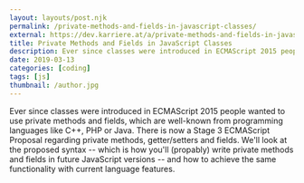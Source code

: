 ```yaml
---
layout: layouts/post.njk
permalink: /private-methods-and-fields-in-javascript-classes/
external: https://dev.karriere.at/a/private-methods-and-fields-in-javascript-classes
title: Private Methods and Fields in JavaScript Classes
description: Ever since classes were introduced in ECMAScript 2015 people wanted to use private methods and fields, which are well-known from programming languages like C++, PHP or Java. There is now a Stage 3 ECMAScript Proposal regarding private methods, getter/setters and fields. We’ll look at the proposed syntax – which is how you’ll (propably) write private methods and fields in future JavaScript versions – and how to achieve the same functionality with current language features.
date: 2019-03-13
categories: [coding]
tags: [js]
thumbnail: /author.jpg
---
```


Ever since classes were introduced in ECMAScript 2015 people wanted to use private methods and fields, which are well-known from programming languages like C++, PHP or Java. There is now a Stage 3 ECMAScript Proposal regarding private methods, getter/setters and fields. We'll look at the proposed syntax -- which is how you'll (propably) write private methods and fields in future JavaScript versions -- and how to achieve the same functionality with current language features.

<!--

Ever since classes were introduced in ECMAScript 2015 people wanted to use private methods and fields, which are well-known from programming languages like C++, PHP or Java. There is now a [Stage 3 ECMAScript Proposal][Proposal] regarding private methods, getter/setters and fields. We'll look at the proposed syntax -- which is how you'll (propably) write private methods and fields in future JavaScript versions -- and how to achieve the same functionality with current language features.

What is a Stage 3 ECMAScript Proposal you might ask? Since ECMAScript 2015 (commonly known as ES6) new language features have to go through [four stages][The TC39 Process], before they're added to the official [ECMAScript Language Specification][ECMAScript]. The TC39 committee decides whether a feature proposal is worth looking into and what stage it's currently at. A proposal gets refined until the committee decides to change its stage. When a feature reaches stage 4 it will be added to the formal language specification and everyone can start implementing (if they haven't done so already) and using it.

The proposal "Private methods and getter/setters for JavaScript classes" suggests that,

> To make methods, getter/setters or fields private, [we] just give them a name starting with #.

Let's write a minimal `Counter` class as an example:

```js
class Counter {
    #value = 0;
    get value() {
        return this.#value;
    }
    increment() {
        this.#value++;
    }
}

const c = new Counter();
c.increment();
c.increment();
c.increment();
console.log(c.value); // 3
```

The `value` property of `Counter` instances can't be accessed if you don't provide getter/setter functions. The same is true for private methods (`#myPrivateMethod() { ... }`).

If you want to use private methods and fields right now, without waiting for the proposal's acceptance, you can use [WeakMap]. A weak map is a collection where keys are weakly referenced and have to be objects, in this example an instance of `Counter`:

```js
const privates = new WeakMap();

class Counter {
    constructor() {
        privates.set(this, {
            value: 0
        });
    }

    get value() {
        return privates.get(this).value;
    }

    increment() {
        privates.get(this).value += 1;
    }
}

const c = new Counter();
c.increment();
c.increment();
c.increment();
c.value = NaN; // Doesn’t do anything …
console.log(Object.getOwnPropertyNames(c)); // []
console.log(c.value); // 3
```

The concept isn't as fragile as a naming convention for private fields, like prefixing fields with an underscore (`this._privateField`). It's also more memory-efficient than using closures for privacy.

You might argue that the `privates` variable, which holds the weak map, can be accessed by anyone. However, if your counter is a module, and the class is exported via `module.exports = Counter;`, the weak map is inaccessible by other modules.

This example is actually what [Babel] does when transforming private methods and fields, although [Babel's code][Babel REPL] is more elaborate. Using Babel is a another way you can use private fields right now in your JavaScript code. You can also use TypeScript, but it has a different syntax (the familiar `private` keyword), which might differ from the ECMAScript language specification when the proposal we've talked about reaches stage 4.

There you have it, three way's of using private members in your JavaScript classes. Let me know if this article has helped you or if you have any feedback.

[Proposal]: https://github.com/tc39/proposal-private-methods
[The TC39 Process]: https://tc39.github.io/process-document/
[ECMAScript]: https://tc39.github.io/ecma262/
[WeakMap]: https://developer.mozilla.org/en-US/docs/Web/JavaScript/Reference/Global_Objects/WeakMap
[Babel]: https://babeljs.io/
[Babel REPL]: https://babeljs.io/repl#?babili=false&browsers=&build=&builtIns=false&spec=false&loose=false&code_lz=MYGwhgzhAEDCD2BXAdgFwKYCdoG8BQ0h0AxAG5giLrQC80ADANwFEDm6q05l6AFAJS4WRIpg6JMyaKgAWASwgA6MhSrMRAX2HQ5yYGIC26NAKEiRshcu5UA1LfVEtWvMHjIInYLWjJ0AdzgkNCwBZmBFXX10IxN-cMi9Q2NUMNdE6NjU-Nd3CHgQdEUQeFZeCJt0eOgAehroAGY8IA&debug=false&forceAllTransforms=false&shippedProposals=false&circleciRepo=&evaluate=true&fileSize=false&timeTravel=false&sourceType=module&lineWrap=true&presets=stage-3&prettier=false&targets=&version=7.3.4

-->
